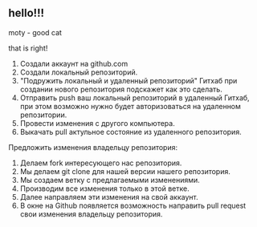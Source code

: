 ## hello!!!

moty - good cat

that is right!

1. Создали аккаунт на github.com
2. Создали локальный репозиторий.
3. "Подружить локальный и удаленный репозиторий" Гитхаб при создании нового репозитория подскажет как это сделать.
4. Отправить push ваш локальный репозиторий в удаленный Гитхаб, при этом возможно нужно будет авторизоваться на удаленном репозитории.
5. Провести изменения с другого компьютера.
6. Выкачать pull актульное состояние из удаленного репозитория.


Предложить изменения владельцу репозитория:
1. Делаем fork интересующего нас репозитория.
2. Мы делаем git clone для нашей версии нашего репозитория.
3. Мы создаем ветку с предлагаемыми изменениями.
4. Производим все изменения только в этой ветке.
5. Далее направляем эти изменения на свой аккаунт.
6. В окне на Github появляется возможность направить pull request свои изменения владельцу репозитория.